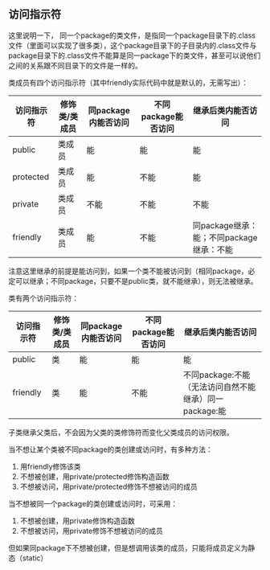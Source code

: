 ## 访问指示符

这里说明一下， 同一个package的类文件，是指同一个package目录下的.class文件（里面可以实现了很多类），这个package目录下的子目录内的.class文件与package目录下的.class文件不能算是同一package下的类文件，甚至可以说他们之间的关系跟不同目录下的文件是一样的。

类成员有四个访问指示符（其中friendly实际代码中就是默认的，无需写出）：

|访问指示符|修饰类/类成员|同package内能否访问|不同package能否访问|继承后类内能否访问|
| ----------- | ----------- | ----------- | ----------- | ----------- |
|public|类成员|能|能|能|
|protected|类成员|能|不能|能|
|private|类成员|不能|不能|不能|
|friendly|类成员|能|不能|同package继承：能；不同package继承：不能|

注意这里继承的前提是能访问到，如果一个类不能被访问到（相同package，必定可以继承；不同package，只要不是public类，就不能继承），则无法被继承。

类有两个访问指示符：

|访问指示符|修饰类/类成员|同package内能否访问|不同package能否访问|继承后类内能否访问|
| ----------- | ----------- | ----------- | ----------- | ----------- |
|public|类|能|能|能|
|friendly|类|能|不能|不同package:不能（无法访问自然不能继承）同一package:能|

子类继承父类后，不会因为父类的类修饰符而变化父类成员的访问权限。


当不想让某个类被不同package的类创建或访问时，有多种方法：
1. 用friendly修饰该类
2. 不想被创建，用private/protected修饰构造函数
3. 不想被访问，用private/protected修饰不想被访问的成员

当不想被同一个package的类创建或访问时，可采用：
1. 不想被创建，用private修饰构造函数
2. 不想被访问，用private修饰不想被访问的成员

但如果同package下不想被创建，但是想调用该类的成员，只能将成员定义为静态（static）